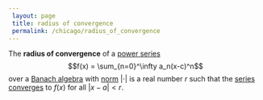 ```yaml
---
 layout: page
 title: radius of convergence
 permalink: /chicago/radius_of_convergence
---
```

The **radius of convergence** of a [power series](https://defsmath.github.io/DefsMath/power_series) $$f(x) = \sum_{n=0}^\infty a_n(x-c)^n$$over a [Banach algebra](https://defsmath.github.io/DefsMath/Banach_algebra) with [norm](https://defsmath.github.io/DefsMath/norm) $|\cdot|$ is a real number $r$ such that the [series converges](https://defsmath.github.io/DefsMath/series_convergence) to $f(x)$ for all $|x-a|<r$.